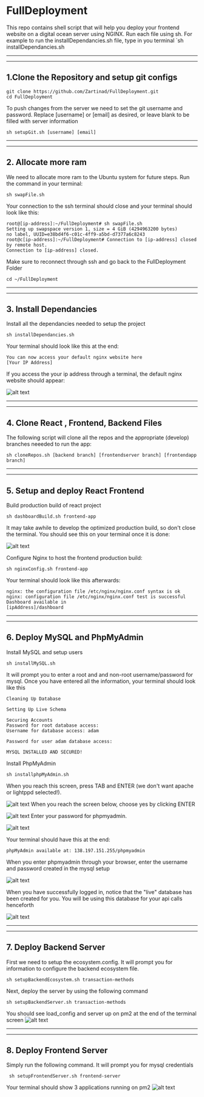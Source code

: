 # FullDeployment
This repo contains shell script that will help you deploy your frontend website on a digital ocean server using NGINX.
Run each file using sh. For example to run the installDependancies.sh file, type in you terminal `sh installDependancies.sh

---
---

## 1.Clone the Repository and setup git configs
```
git clone https://github.com/Zartinad/FullDeployment.git
cd FullDeployment
```
To push changes from the server we need to set the git username and password. Replace [username] or [email] as desired, or leave blank to be filled with server information
```
sh setupGit.sh [username] [email]
```

---
---

## 2. Allocate more ram
We need to allocate more ram to the Ubuntu system for future steps. Run the command in your terminal:
```
sh swapFile.sh
```
Your connection to the ssh terminal should close and your terminal should look like this:
```
root@[ip-address]:~/FullDeployment# sh swapFile.sh 
Setting up swapspace version 1, size = 4 GiB (4294963200 bytes)
no label, UUID=e38bd4f6-c01c-4ff9-a5bd-d7377a6c8243
root@c[ip-address]:~/FullDeployment# Connection to [ip-address] closed by remote host.
Connection to [ip-address] closed.
```
Make sure to reconnect through ssh and go back to the FullDeployment Folder

```
cd ~/FullDeployment
```

---
---

## 3. Install Dependancies
Install all the dependancies needed to setup the project
```
sh installDependancies.sh
```
Your terminal should look like this at the end:
```
You can now access your default nginx website here
[Your IP Address]
```
If you access the your ip address through a terminal, the default nginx website should appear:

![alt text](https://github.com/Zartinad/FullDeployment/blob/master/Tutorial_Pictures/installDependanciesNGINX.png "Defualt NGINX PAGE")

---
---

## 4. Clone React , Frontend, Backend Files
The following script will clone all the repos and the appropriate (develop) branches neeeded to run the app:
```
sh cloneRepos.sh [backend branch] [frontendserver branch] [frontendapp branch]
```

---
---

## 5. Setup and deploy React Frontend
Build production build of react project
```
sh dashboardBuild.sh frontend-app
```
It may take awhile to develop the optimized production build, so don't close the terminal.
You should see this on your terminal once it is done:

![alt text](https://github.com/Zartinad/FullDeployment/blob/master/Tutorial_Pictures/buildComplete.png "Terminal Build")

Configure Nginx to host the frontend production build:
```
sh nginxConfig.sh frontend-app
```
Your terminal should look like this afterwards:
```
nginx: the configuration file /etc/nginx/nginx.conf syntax is ok
nginx: configuration file /etc/nginx/nginx.conf test is successful
Dashboard available in 
[ipAddress]/dashboard
```

---
---

## 6. Deploy MySQL and PhpMyAdmin
Install MySQL and setup users
```
sh installMySQL.sh
```
It will prompt you to enter a root and and non-root username/password for mysql.
Once you have entered all the information, your terminal should look like this

```
Cleaning Up Database

Setting Up Live Schema

Securing Accounts
Password for root database access: 
Username for database access: adam

Password for user adam database access: 

MYSQL INSTALLED AND SECURED!
```
Install PhpMyAdmin
```
sh installphpMyAdmin.sh
```
When you reach this screen, press TAB and ENTER (we don't want apache or lightppd selected!).

![alt text](https://github.com/Zartinad/FullDeployment/blob/master/Tutorial_Pictures/phpmyadminskip.png "Skip Apache")
When you reach the screen below, choose yes by clicking ENTER

![alt text](https://github.com/Zartinad/FullDeployment/blob/master/Tutorial_Pictures/phpmyadminyes.png "YES")
Enter your password for phpmyadmin.

![alt text](https://github.com/Zartinad/FullDeployment/blob/master/Tutorial_Pictures/phpmyadminpass.png "Password")

Your terminal should have this at the end:
```
phpMyAdmin available at: 138.197.151.255/phpmyadmin
```
When you enter phpmyadmin through your browser, enter the username and password created in the mysql setup

![alt text](https://github.com/Zartinad/FullDeployment/blob/master/Tutorial_Pictures/phpmyadmin.png "phpmyadmin.png")

When you have successfully logged in, notice that the "live" database has been created for you. You will be using this database for your api calls henceforth

![alt text](https://github.com/Zartinad/FullDeployment/blob/master/Tutorial_Pictures/phpmyadminlive.png "live database")

---
---

## 7. Deploy Backend Server
First we need to setup the ecosystem.config. It will prompt you for information to configure the backend ecosystem file.
```
sh setupBackendEcosystem.sh transaction-methods
```
Next, deploy the server by using the following command
```
sh setupBackendServer.sh transaction-methods
```
You should see load_config and server up on pm2 at the end of the terminal screen
![alt text](https://github.com/Zartinad/FullDeployment/blob/master/Tutorial_Pictures/backendlive.png "Backend Running")

---
---

## 8. Deploy Frontend Server
Simply run the following command. It will prompt you for mysql credentials
```
 sh setupFrontendServer.sh frontend-server
```
Your terminal should show 3 applications running on pm2
![alt text](https://github.com/Zartinad/FullDeployment/blob/master/Tutorial_Pictures/frontendlive.png "Frontend Running")


